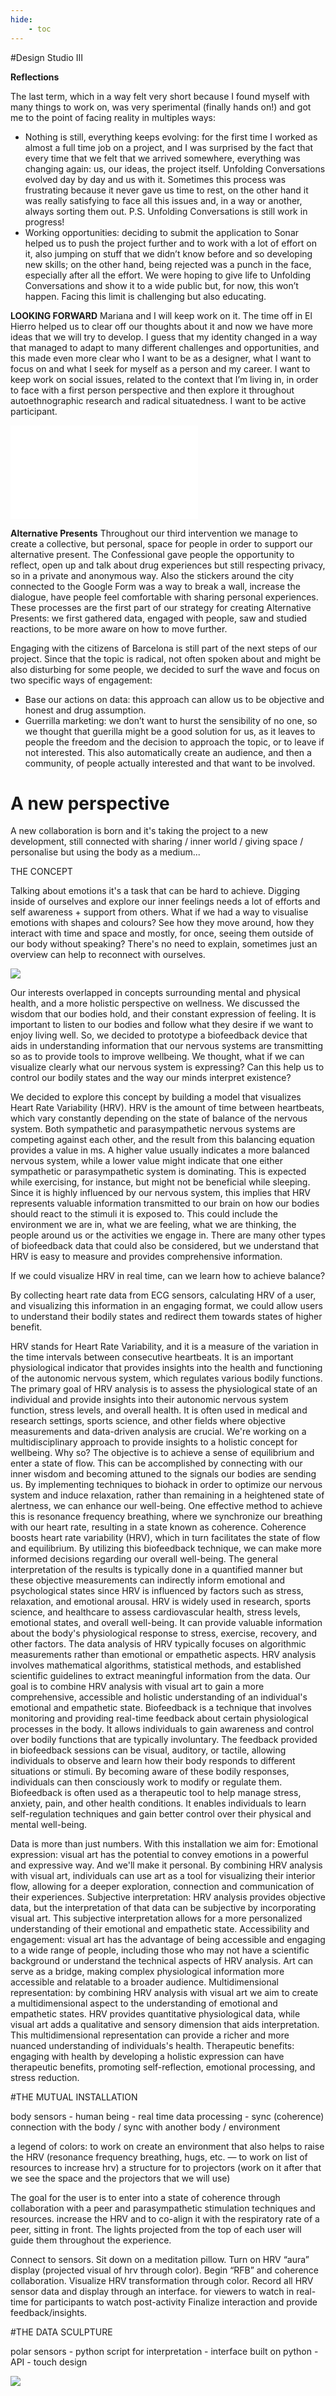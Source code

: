 ```yaml
---
hide:
    - toc
---
```




#Design Studio III

**Reflections**

The last term, which in a way felt very short because I found myself with many things to work on, was very sperimental (finally hands on!) and got me to the point of facing reality in multiples ways:
- Nothing is still, everything keeps evolving:
for the first time I worked as almost a full
time job on a project, and I was surprised by the fact that every time that we felt that we arrived somewhere, everything was changing again: us, our ideas, the project itself. Unfolding Conversations evolved day by day and us with it. Sometimes this process was frustrating because it never gave us time to rest, on the other hand it was really satisfying to face all this issues and, in a way or another, always sorting them out.
P.S. Unfolding Conversations is still work in progress!
- Working opportunities: deciding to submit the application to Sonar helped us to push
the project further and to work with a lot of effort on it, also jumping on stuff that we didn’t know before and so developing new skills; on the other hand, being rejected was a punch in the face, especially after all the effort. We were hoping to give life to Unfolding Conversations and show it to a wide public but, for now, this won’t happen. Facing this limit is challenging but also educating.

**LOOKING FORWARD**
Mariana and I will keep work on it. The time off in El Hierro helped us to clear off our thoughts about it and now we have more ideas that we will try to develop.
I guess that my identity changed in a way
that managed to adapt to many different challenges and opportunities, and this made even more clear who I want to be as a designer, what I want to focus on and what I seek for myself as a person and my career.
I want to keep work on social issues, related to the context that I’m living in, in order to face with a first person perspective and then explore it throughout autoethnographic research and radical situatedness.
I want to be active participant.


![](../images/proto/studio3.pdf)

**Alternative Presents**
Throughout our third intervention we manage to create a collective, but personal, space for people in order to support our alternative present. The Confessional gave people the opportunity to reflect, open up and talk about drug experiences but still respecting privacy, so in a private and anonymous way.
Also the stickers around the city connected to the Google Form was a way to break a wall, increase the dialogue, have people feel comfortable with sharing personal experiences.
These processes are the first part of our strategy for creating Alternative Presents: we first gathered data, engaged with people, saw and studied reactions, to be more aware on how to move further.

Engaging with the citizens of Barcelona is still part of the next steps of our project. Since that the topic is radical, not often spoken about and might be also disturbing for some people, we decided to surf the wave and focus on two specific ways of engagement:
- Base our actions on data: this approach can allow us to be objective and honest and drug assumption.
- Guerrilla marketing: we don’t want to hurst the sensibility of no one, so we thought that guerilla might be a good solution for us,
as it leaves to people the freedom and the decision to approach the topic, or to leave if not interested. This also automatically create an audience, and then a community, of people actually interested and that want to be involved.




# A new perspective

A new collaboration is born and it's taking the project to a new development, still connected with sharing / inner world / giving space / personalise but using the body as a medium...



THE CONCEPT

Talking about emotions it's a task that can be hard to achieve. Digging inside of ourselves and explore our inner feelings needs a lot of efforts and self awareness + support from others.
What if we had a way to visualise emotions with shapes and colours? See how they move around, how they interact with time and space and mostly, for once, seeing them outside of our body without speaking?
There's no need to explain, sometimes just an overview can help to reconnect with ourselves.

![](../images/myfight/new.png)






Our interests overlapped in concepts surrounding mental and physical health, and a more holistic perspective on wellness. We discussed the wisdom that our bodies hold, and their constant expression of feeling. It is important to listen to our bodies and follow what they desire if we want to enjoy living well. So, we decided to prototype a biofeedback device that aids in understanding information that our nervous systems are transmitting so as to provide tools to improve wellbeing. We thought, what if we can visualize clearly what our nervous system is expressing? Can this help us to control our bodily states and the way our minds interpret existence?

We decided to explore this concept by building a model that visualizes Heart Rate Variability (HRV). HRV is the amount of time between heartbeats, which vary constantly depending on the state of balance of the nervous system. Both sympathetic and parasympathetic nervous systems are competing against each other, and the result from this balancing equation provides a value in ms. A higher value usually indicates a more balanced nervous system, while a lower value might indicate that one either sympathetic or parasympathetic system is dominating. This is expected while exercising, for instance, but might not be beneficial while sleeping. Since it is highly influenced by our nervous system, this implies that HRV represents valuable information transmitted to our brain on how our bodies should react to the stimuli it is exposed to. This could include the environment we are in, what we are feeling, what we are thinking, the people around us or the activities we engage in. There are many other types of biofeedback data that could also be considered, but we understand that HRV is easy to measure and provides comprehensive information.

If we could visualize HRV in real time, can we learn how to achieve balance?

By collecting heart rate data from ECG sensors, calculating HRV of a user, and visualizing this information in an engaging format, we could allow users to understand their bodily states and redirect them towards states of higher benefit.







HRV stands for Heart Rate Variability, and it is a measure of the variation in the time intervals between consecutive heartbeats. It is an important physiological indicator that provides insights into the health and functioning of the autonomic nervous system, which regulates various bodily functions.
The primary goal of HRV analysis is to assess the physiological state of an individual and provide insights into their autonomic nervous system function, stress levels, and overall health. It is often used in medical and research settings, sports science, and other fields where objective measurements and data-driven analysis are crucial.
We're working on a multidisciplinary approach to provide insights to a holistic concept for wellbeing.
Why so?
The objective is to achieve a sense of equilibrium and enter a state of flow. This can be accomplished by connecting with our inner wisdom and becoming attuned to the signals our bodies are sending us. By implementing techniques to biohack in order to optimize our nervous system and induce relaxation, rather than remaining in a heightened state of alertness, we can enhance our well-being. One effective method to achieve this is resonance frequency breathing, where we synchronize our breathing with our heart rate, resulting in a state known as coherence. Coherence boosts heart rate variability (HRV), which in turn facilitates the state of flow and equilibrium. By utilizing this biofeedback technique, we can make more informed decisions regarding our overall well-being.
The general interpretation of the results is typically done in a quantified manner but these objective measurements can indirectly inform emotional and psychological states since HRV is influenced by factors such as stress, relaxation, and emotional arousal.
HRV is widely used in research, sports science, and healthcare to assess cardiovascular health, stress levels, emotional states, and overall well-being. It can provide valuable information about the body's physiological response to stress, exercise, recovery, and other factors.
The data analysis of HRV typically focuses on algorithmic measurements rather than emotional or empathetic aspects. HRV analysis involves mathematical algorithms, statistical methods, and established scientific guidelines to extract meaningful information from the data.
Our goal is to combine HRV analysis with visual art to gain a more comprehensive, accessible and holistic understanding of an individual's emotional and empathetic state.
Biofeedback is a technique that involves monitoring and providing real-time feedback about certain physiological processes in the body. It allows individuals to gain awareness and control over bodily functions that are typically involuntary. The feedback provided in biofeedback sessions can be visual, auditory, or tactile, allowing individuals to observe and learn how their body responds to different situations or stimuli. By becoming aware of these bodily responses, individuals can then consciously work to modify or regulate them. Biofeedback is often used as a therapeutic tool to help manage stress, anxiety, pain, and other health conditions. It enables individuals to learn self-regulation techniques and gain better control over their physical and mental well-being.

Data is more than just numbers. With this installation we aim for:
Emotional expression: visual art has the potential to convey emotions in a powerful and expressive way. And we'll make it personal. By combining HRV analysis with visual art, individuals can use art as a tool for visualizing their interior flow, allowing for a deeper exploration, connection and communication of their experiences.
Subjective interpretation: HRV analysis provides objective data, but the interpretation of that data can be subjective by incorporating visual art. This subjective interpretation allows for a more personalized understanding of their emotional and empathetic state.
Accessibility and engagement: visual art has the advantage of being accessible and engaging to a wide range of people, including those who may not have a scientific background or understand the technical aspects of HRV analysis. Art can serve as a bridge, making complex physiological information more accessible and relatable to a broader audience.
Multidimensional representation: by combining HRV analysis with visual art we aim to create a multidimensional aspect to the understanding of emotional and empathetic states. HRV provides quantitative physiological data, while visual art adds a qualitative and sensory dimension that aids interpretation. This multidimensional representation can provide a richer and more nuanced understanding of individuals's health.
Therapeutic benefits: engaging with health by developing a holistic expression can have therapeutic benefits, promoting self-reflection, emotional processing, and stress reduction.



#THE MUTUAL INSTALLATION

body sensors - human being - real time data processing - sync (coherence)
connection with the body / sync with another body / environment

a legend of colors: to work on
create an environment that also helps to raise the HRV (resonance frequency breathing, hugs, etc. — to work on list of resources to increase hrv)
a structure for to projectors (work on it after that we see the space and the projectors that we will use)


The goal for the user is to enter into a state of coherence through collaboration with a peer and parasympathetic stimulation techniques and resources.  increase the HRV and to co-align it with the respiratory rate of a peer, sitting in front. The lights projected from the top of each user will guide them throughout the experience.

Connect to sensors.
Sit down on a meditation pillow.
Turn on HRV “aura” display (projected visual of hrv through color).
Begin “RFB” and coherence collaboration.
Visualize HRV transformation through color.
Record all HRV sensor data and display through an interface.
for viewers to watch in real-time
for participants to watch post-activity
Finalize interaction and provide feedback/insights.



#THE DATA SCULPTURE


polar sensors - python script for interpretation - interface built on python - API - touch design


![](../images/studio/api.JPG)
